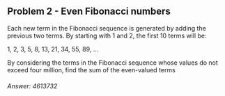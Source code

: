 ## Problem 2 - Even Fibonacci numbers


Each new term in the Fibonacci sequence is generated by adding the previous two terms. By starting with 1 and 2, the first 10 terms will be:

1, 2, 3, 5, 8, 13, 21, 34, 55, 89, ...


By considering the terms in the Fibonacci sequence whose values do not exceed four million, find the sum of the even-valued terms


###### Answer: 4613732